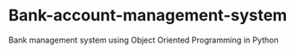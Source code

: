 # Bank-account-management-system
Bank management system using Object Oriented Programming in Python
